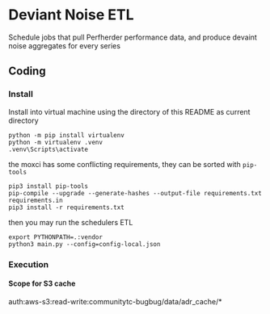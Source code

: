 # Deviant Noise ETL

Schedule jobs that pull Perfherder performance data, and produce devaint noise aggregates for every series

## Coding

### Install 

Install into virtual machine using the directory of this README as current directory

    python -m pip install virtualenv
    python -m virtualenv .venv             
    .venv\Scripts\activate
    
the moxci has some conflicting requirements, they can be sorted with `pip-tools`    
    
    pip3 install pip-tools
    pip-compile --upgrade --generate-hashes --output-file requirements.txt requirements.in
    pip3 install -r requirements.txt

then you may run the schedulers ETL

    export PYTHONPATH=.:vendor
    python3 main.py --config=config-local.json
    

### Execution

#### Scope for S3 cache

auth:aws-s3:read-write:communitytc-bugbug/data/adr_cache/*